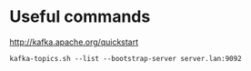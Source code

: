 Useful commands
===============

http://kafka.apache.org/quickstart

```
kafka-topics.sh --list --bootstrap-server server.lan:9092
```
